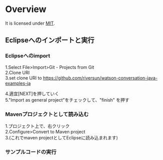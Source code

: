 # Overview
It is licensed under [MIT](https://opensource.org/licenses/MIT).

## Eclipseへのインポートと実行

### Eclipseへのimport

1.Select File>Import>Git - Projects from Git  
2.Clone URI  
3.set clone URI to https://github.com/riversun/watson-conversation-java-examples-ja

4.適宜[NEXT]を押していく  
5."Import as general project"をチェックして、"finish"  を押す


### Mavenプロジェクトとして読み込む

1.プロジェクト上で、右クリック  
2.Configure>Convert to Maven project  
3.(これでmaven projectとしてEclipseに読み込まれます)  

### サンプルコードの実行
